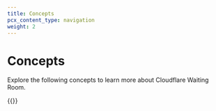 ```yaml
---
title: Concepts
pcx_content_type: navigation
weight: 2
---
```


# Concepts

Explore the following concepts to learn more about Cloudflare Waiting Room.

{{<directory-listing>}}